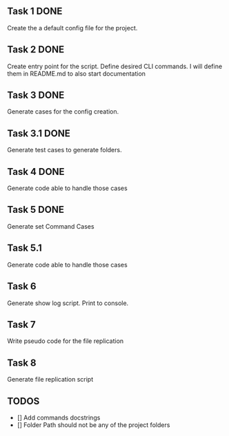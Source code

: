 ## Task 1 DONE

Create the a default config file for the project.

## Task 2 DONE

Create entry point for the script.
Define desired CLI commands. I will define them in README.md to also start documentation

## Task 3 DONE

Generate cases for the config creation.

## Task 3.1 DONE

Generate test cases to generate folders.

## Task 4 DONE

Generate code able to handle those cases

## Task 5 DONE

Generate set Command Cases

## Task 5.1

Generate code able to handle those cases

## Task 6 

Generate show log script. Print to console.

## Task 7

Write pseudo code for the file replication

## Task 8

Generate file replication script

## TODOS

- [] Add commands docstrings
- [] Folder Path should not be any of the project folders